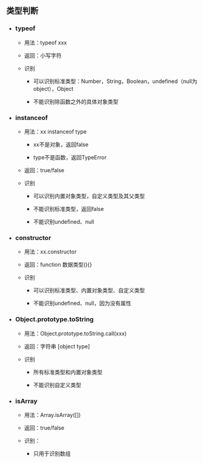 ## 类型判断

* ### typeof

  * 用法：typeof xxx

  * 返回：小写字符

  * 识别

    * 可以识别标准类型：Number，String，Boolean，undefined（null为object），Object

    * 不能识别除函数之外的具体对象类型
* ### instanceof

  * 用法：xx instanceof type

    * xx不是对象，返回false

    * type不是函数，返回TypeError

  * 返回：true/false

  * 识别

    * 可以识别内置对象类型，自定义类型及其父类型

    * 不能识别标准类型，返回false

    * 不能识别undefined、null
* ### constructor

  * 用法：xx.constructor

  * 返回：function 数据类型\(\){}

  * 识别

    * 可以识别标准类型、内置对象类型、自定义类型

    * 不能识别undefined、null，因为没有属性
* ### Object.prototype.toString

  * 用法：Object.prototype.toString.call\(xxx\)

  * 返回：字符串 \[object type\]

  * 识别

    * 所有标准类型和内置对象类型

    * 不能识别自定义类型
* ### isArray

  * 用法：Array.isArray\(\[\]\)

  * 返回：true/false

  * 识别：

    * 只用于识别数组



